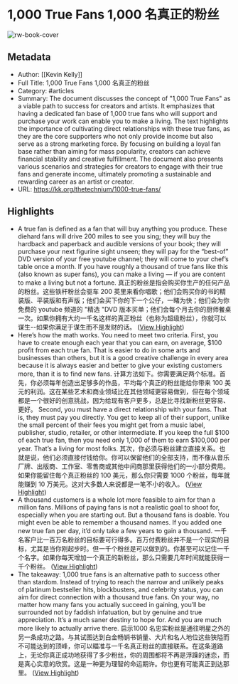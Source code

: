 # 1,000 True Fans 1,000 名真正的粉丝

![rw-book-cover](https://readwise-assets.s3.amazonaws.com/media/uploaded_book_covers/profile_101759/og_default_1200.png)

## Metadata
- Author: [[Kevin Kelly]]
- Full Title: 1,000 True Fans 1,000 名真正的粉丝
- Category: #articles
- Summary: The document discusses the concept of "1,000 True Fans" as a viable path to success for creators and artists. It emphasizes that having a dedicated fan base of 1,000 true fans who will support and purchase your work can enable you to make a living. The text highlights the importance of cultivating direct relationships with these true fans, as they are the core supporters who not only provide income but also serve as a strong marketing force. By focusing on building a loyal fan base rather than aiming for mass popularity, creators can achieve financial stability and creative fulfillment. The document also presents various scenarios and strategies for creators to engage with their true fans and generate income, ultimately promoting a sustainable and rewarding career as an artist or creator.
- URL: https://kk.org/thetechnium/1000-true-fans/

## Highlights
- A true fan is defined as a fan that will buy anything you produce. These diehard fans will drive 200 miles to see you sing; they will buy the hardback and paperback and audible versions of your book; they will purchase your next figurine sight unseen; they will pay for the “best-of” DVD version of your free youtube channel; they will come to your chef’s table once a month. If you have roughly a thousand of true fans like this (also known as super fans), you can make a living — if you are content to make a living but not a fortune. 
  真正的粉丝是指会购买你生产的任何产品的粉丝。这些铁杆粉丝会驱车 200 英里来看你唱歌；他们会购买你的书的精装版、平装版和有声版；他们会买下你的下一个公仔，一睹为快；他们会为你免费的 youtube 频道的 "精选 "DVD 版本买单；他们会每个月去你的厨师餐桌一次。如果你拥有大约一千名这样的真正粉丝（也称为超级粉丝），你就可以谋生--如果你满足于谋生而不是发财的话。 ([View Highlight](https://read.readwise.io/read/01hsw1qsb74b1gd1vpzfv3v2b2))
- Here’s how the math works. You need to meet two criteria. First, you have to create enough each year that you can earn, on average, $100 profit from each true fan. That is easier to do in some arts and businesses than others, but it is a good creative challenge in every area because it is always easier and better to give your existing customers more, than it is to find new fans. 
  计算方法如下。你需要满足两个标准。首先，你必须每年创造出足够多的作品，平均每个真正的粉丝能给你带来 100 美元的利润。这在某些艺术和商业领域比在其他领域更容易做到，但在每个领域都是一个很好的创意挑战，因为给现有客户更多，总是比寻找新粉丝更容易、更好。
  Second, you must have a direct relationship with your fans. That is, they must pay you directly. You get to keep all of their support, unlike the small percent of their fees you might get from a music label, publisher, studio, retailer, or other intermediate. If you keep the full $100 of each true fan, then you need only 1,000 of them to earn $100,000 per year. That’s a living for most folks. 
  其次，你必须与粉丝建立直接关系。也就是说，他们必须直接付钱给你。你可以保留他们的全部支持，而不像从音乐厂牌、出版商、工作室、零售商或其他中间商那里获得他们的一小部分费用。如果你能留住每个真正粉丝的 100 美元，那么你只需要 1000 个粉丝，每年就能赚到 10 万美元。这对大多数人来说都是一笔不小的收入。 ([View Highlight](https://read.readwise.io/read/01hsw1rhy6vawp7djq0m604pez))
- A thousand customers is a whole lot more feasible to aim for than a million fans. Millions of paying fans is not a realistic goal to shoot for, especially when you are starting out. But a thousand fans is doable. You might even be able to remember a thousand names. If you added one new true fan per day, it’d only take a few years to gain a thousand. 
  一千名客户比一百万名粉丝的目标要可行得多。百万付费粉丝并不是一个现实的目标，尤其是当你刚起步时。但一千个粉丝是可以做到的。你甚至可以记住一千个名字。如果你每天增加一个真正的新粉丝，那么只需要几年时间就能获得一千个粉丝。 ([View Highlight](https://read.readwise.io/read/01hsw1s29pgc4jhrsdgrpnngsy))
- The takeaway: 1,000 true fans is an alternative path to success other than stardom. Instead of trying to reach the narrow and unlikely peaks of platinum bestseller hits, blockbusters, and celebrity status, you can aim for direct connection with a thousand true fans. On your way, no matter how many fans you actually succeed in gaining, you’ll be surrounded not by faddish infatuation, but by genuine and true appreciation. It’s a much saner destiny to hope for. And you are much more likely to actually arrive there. 
  启示1000 名忠实粉丝是通往明星之外的另一条成功之路。与其试图达到白金畅销书销量、大片和名人地位这些狭隘而不可能达到的顶峰，你可以瞄准与一千名真正粉丝的直接联系。在这条道路上，无论你真正成功地获得了多少粉丝，你的周围都将不再是浮躁的迷恋，而是真心实意的欣赏。这是一种更为理智的命运期许。你也更有可能真正到达那里。 ([View Highlight](https://read.readwise.io/read/01hsw1xa2929kxt47608wts6sg))
